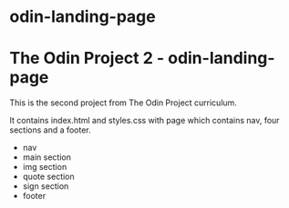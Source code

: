 # odin-landing-page

# The Odin Project 2 - odin-landing-page

This is the second project from The Odin Project curriculum.

It contains index.html and styles.css with page which contains nav, four sections and a footer.

- nav
- main section
- img section
- quote section
- sign section
- footer
